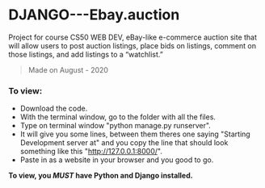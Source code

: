 # DJANGO---Ebay.auction

Project for course CS50 WEB DEV, eBay-like e-commerce auction site that will allow users to post auction listings, place bids on listings, comment on those listings, and add listings to a “watchlist.”

> Made on August - 2020

### To view:
* Download the code. 
* With the terminal window, go to the folder with all the files. 
* Type on terminal window "python manage.py runserver".
* It will give you some lines, between them theres one saying "Starting Development server at" and you copy the line that should look something like this "http://127.0.0.1:8000/".
* Paste in as a website in your browser and you good to go.

**To view, you _MUST_ have Python and Django installed.**
